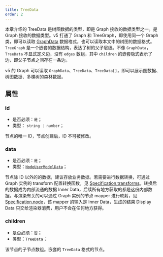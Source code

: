 ```yaml
---
title: TreeData
order: 2
---
```


本章介绍的 TreeData 是树图数据的类型，即是 Graph 接收的数据类型之一。是 Graph 接收的数据类型。v5 打通了 Graph 和 TreeGraph，即使用同一个 Graph 类，即可以读取 [GraphData](./GraphData.zh.md) 数据格式，也可以读取本文中的树图的数据格式。`TreeGraph` 是一个嵌套的数据结构，表达了树的父子层级。不像 `GraphData`，`TreeData` 不显式定义边，没有 `edges` 数组，其中 `children` 的嵌套隐式表示了边，即父子节点之间存在一条边。

v5 的 Graph 可以读取 `GraphData`、`TreeData`、`TreeData[]`，即可以展示图数据、树图数据、多棵树的森林数据。

## 属性

### id

- 是否必须：`是`；
- 类型： `string | number`；

节点的唯一 ID，节点创建后，ID 不可被修改。

### data

- 是否必须：`是`；
- 类型：[`NodeUserModelData`](./NodeUserModelData.zh.md)；

节点除 ID 以外的的数据，建议存放业务数据。若需要进行数据转换，可通过 Graph 实例的 transform 配置转换函数，见 [Specification.transforms](TODO)。转换后的数据成为内部流通的数据 Inner Data，后续所有地方获取的都是这份内部数据。与渲染有关的可以通过 Graph 实例的节点 mapper 进行映射，见 [Specification.node](TODO)，该 mapper 的输入是 Inner Data，生成的结果 Display Data 只交给渲染器消费，用户不会在任何地方获得。

### children

- 是否必须：`否`；
- 类型：`TreeData`；

该节点的子节点数组。嵌套的 `TreeData` 格式的节点。

